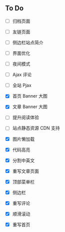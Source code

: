 ## To Do


- [ ] 归档页面
- [ ] 友链页面
- [ ] 侧边栏站点简介
- [ ] 界面优化
- [ ] 夜间模式
- [ ] Ajax 评论
- [ ] 全站 Pjax
- [x] 首页 Banner 大图
- [x] 文章 Banner 大图
- [ ] 提升阅读体验
- [ ] 站点静态资源 CDN 支持
- [x] 图片懒加载
- [x] 代码高亮
- [x] 分割中英文
- [x] 重写文章页面
- [x] 顶部菜单栏
- [x] 侧边栏
- [x] 重写评论
- [x] 顺滑滚动
- [x] 重写首页


